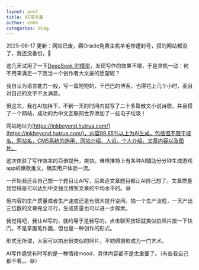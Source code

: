 ```yaml
---
layout: post
title: AI带文豪
author: enh6
categories: blog
---
```


2025-06-17 更新：网站已废，薅Oracle免费主机羊毛惨遭封号，搭的网站都没了，我还没备份。🤡

这几天试用了一下[DeepSeek R1模型](https://huggingface.co/deepseek-ai/DeepSeek-R1)，发现写作的效果不错，于是灵机一动：何不用来满足一下我当一个创作者大文豪的愿望呢？

我自认为语言能力一般，写一篇短短的，干巴巴的博客，也得花上几个小时，而且对自己的文字不太满意。

但这次，我在AI加持下，不到一天的时间内就写了二十多篇散文小说诗歌，并且搭了一个网站，成功的为中文互联网世界添加了一些电子垃圾！

网站地址为[https://inkbeyond.hutrua.com/](https://inkbeyond.hutrua.com/)，内容99.85%以上为AI生成，包括但不限于域名，网站名，CMS系统的选用，网站介绍，人设，个人介绍，文章内容以及图片。

这次体验了写作效率的百倍提升，爽快。难怪推特上有各种AI辅助分分钟生成游戏app的爆款推文，确实用户体验一流。

一开始我还会自己想一个题目让AI写，后来连文章题目都让AI自己想了。文章质量我觉得是可以达到中文独立博客文章的平均水平的。😅

但内容的生产质量或者生产速度还是有很大提升空间。搞一个生产流程，一天产出三位数的文章完全可行，生成质量也可以进一步探索。

我觉得吧，我让AI写的，就约等于是我写的。点击聊天按钮就类似拍照片按一下快门，不是拿画笔作画，但也是一种创作的形式。

形式无所谓，大家可以拍出很类似的照片，不妨碍摄影成为一门艺术。

AI写作感觉有时写的是一种情绪mood，具体内容都不是太重要了。（有些我自己都不看。。😅）
